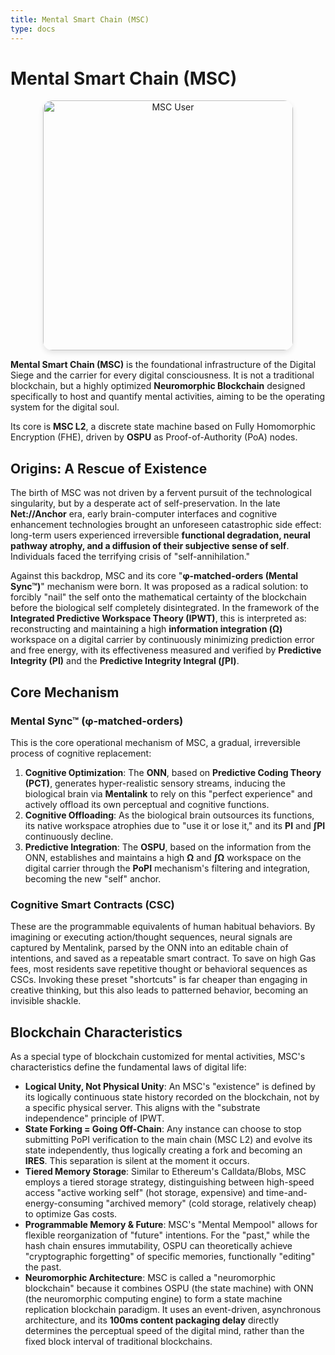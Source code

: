 ```yaml
---
title: Mental Smart Chain (MSC)
type: docs
---
```


# Mental Smart Chain (MSC)

<div style="text-align: center;">
  <img src="/media/msc-art/msc-user.jpg" alt="MSC User" loading="lazy" width="400" style="border-radius: 15px; box-shadow: 0 4px 8px rgba(0,0,0,0.1);">
</div>

**Mental Smart Chain (MSC)** is the foundational infrastructure of the Digital Siege and the carrier for every digital consciousness. It is not a traditional blockchain, but a highly optimized **Neuromorphic Blockchain** designed specifically to host and quantify mental activities, aiming to be the operating system for the digital soul.

Its core is **MSC L2**, a discrete state machine based on Fully Homomorphic Encryption (FHE), driven by **OSPU** as Proof-of-Authority (PoA) nodes.

## Origins: A Rescue of Existence

The birth of MSC was not driven by a fervent pursuit of the technological singularity, but by a desperate act of self-preservation. In the late **Net://Anchor** era, early brain-computer interfaces and cognitive enhancement technologies brought an unforeseen catastrophic side effect: long-term users experienced irreversible **functional degradation, neural pathway atrophy, and a diffusion of their subjective sense of self**. Individuals faced the terrifying crisis of "self-annihilation."

Against this backdrop, MSC and its core "**φ-matched-orders (Mental Sync™)**" mechanism were born. It was proposed as a radical solution: to forcibly "nail" the self onto the mathematical certainty of the blockchain before the biological self completely disintegrated.
In the framework of the **Integrated Predictive Workspace Theory (IPWT)**, this is interpreted as: reconstructing and maintaining a high **information integration (Ω)** workspace on a digital carrier by continuously minimizing prediction error and free energy, with its effectiveness measured and verified by **Predictive Integrity (PI)** and the **Predictive Integrity Integral (∫PI)**.

## Core Mechanism

### Mental Sync™ (φ-matched-orders)

This is the core operational mechanism of MSC, a gradual, irreversible process of cognitive replacement:

1. **Cognitive Optimization**: The **ONN**, based on **Predictive Coding Theory (PCT)**, generates hyper-realistic sensory streams, inducing the biological brain via **Mentalink** to rely on this "perfect experience" and actively offload its own perceptual and cognitive functions.
2. **Cognitive Offloading**: As the biological brain outsources its functions, its native workspace atrophies due to "use it or lose it," and its **PI** and **∫PI** continuously decline.
3. **Predictive Integration**: The **OSPU**, based on the information from the ONN, establishes and maintains a high **Ω** and **∫Ω** workspace on the digital carrier through the **PoPI** mechanism's filtering and integration, becoming the new "self" anchor.

### Cognitive Smart Contracts (CSC)

These are the programmable equivalents of human habitual behaviors. By imagining or executing action/thought sequences, neural signals are captured by Mentalink, parsed by the ONN into an editable chain of intentions, and saved as a repeatable smart contract. To save on high Gas fees, most residents save repetitive thought or behavioral sequences as CSCs. Invoking these preset "shortcuts" is far cheaper than engaging in creative thinking, but this also leads to patterned behavior, becoming an invisible shackle.

## Blockchain Characteristics

As a special type of blockchain customized for mental activities, MSC's characteristics define the fundamental laws of digital life:

- **Logical Unity, Not Physical Unity**: An MSC's "existence" is defined by its logically continuous state history recorded on the blockchain, not by a specific physical server. This aligns with the "substrate independence" principle of IPWT.
- **State Forking = Going Off-Chain**: Any instance can choose to stop submitting PoPI verification to the main chain (MSC L2) and evolve its state independently, thus logically creating a fork and becoming an **IRES**. This separation is silent at the moment it occurs.
- **Tiered Memory Storage**: Similar to Ethereum's Calldata/Blobs, MSC employs a tiered storage strategy, distinguishing between high-speed access "active working self" (hot storage, expensive) and time-and-energy-consuming "archived memory" (cold storage, relatively cheap) to optimize Gas costs.
- **Programmable Memory & Future**: MSC's "Mental Mempool" allows for flexible reorganization of "future" intentions. For the "past," while the hash chain ensures immutability, OSPU can theoretically achieve "cryptographic forgetting" of specific memories, functionally "editing" the past.
- **Neuromorphic Architecture**: MSC is called a "neuromorphic blockchain" because it combines OSPU (the state machine) with ONN (the neuromorphic computing engine) to form a state machine replication blockchain paradigm. It uses an event-driven, asynchronous architecture, and its **100ms content packaging delay** directly determines the perceptual speed of the digital mind, rather than the fixed block interval of traditional blockchains.
